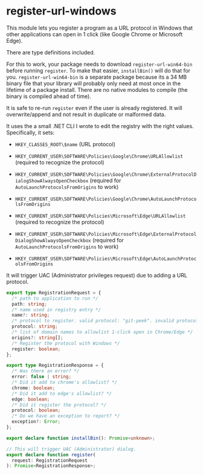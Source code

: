 # register-url-windows

This module lets you register a program as a URL protocol in Windows that other applications can open in 1 click (like Google Chrome or Microsoft Edge).

There are type definitions included.

For this to work, your package needs to download `register-url-win64-bin` before running `register`. To make that easier, `installBin()` will do that for you. `register-url-win64-bin` is a separate package because its a 34 MB binary file that your library will probably only need at most once in the lifetime of a package install. There are no native modules to compile (the binary is compiled ahead of time).

It is safe to re-run `register` even if the user is already registered. It will overwrite/append and not result in duplicate or malformed data.

It uses the a small .NET CLI I wrote to edit the registry with the right values. Specifically, it sets:

- `HKEY_CLASSES_ROOT\$name` (URL protocol)

- `HKEY_CURRENT_USER\SOFTWARE\Policies\Google\Chrome\URLAllowlist` (required to recognize the protocol)
- `HKEY_CURRENT_USER\SOFTWARE\Policies\Google\Chrome\ExternalProtocolDialogShowAlwaysOpenCheckbox` (required for `AutoLaunchProtocolsFromOrigins` to work)
- `HKEY_CURRENT_USER\SOFTWARE\Policies\Google\Chrome\AutoLaunchProtocolsFromOrigins`

- `HKEY_CURRENT_USER\SOFTWARE\Policies\Microsoft\Edge\URLAllowlist` (required to recognize the protocol)
- `HKEY_CURRENT_USER\SOFTWARE\Policies\Microsoft\Edge\ExternalProtocolDialogShowAlwaysOpenCheckbox` (required for `AutoLaunchProtocolsFromOrigins` to work)
- `HKEY_CURRENT_USER\SOFTWARE\Policies\Microsoft\Edge\AutoLaunchProtocolsFromOrigins`

It will trigger UAC (Administrator privileges request) due to adding a URL protocol.

```ts
export type RegistrationRequest = {
  /* path to application to run */
  path: string;
  /* name used in registry entry */
  name?: string;
  /* protocol to register. valid protocol: "git-peek". invalid protocol: "git-peek://" */
  protocol: string;
  /* list of domain names to allowlist 1-click open in Chrome/Edge */
  origins?: string[];
  /* Register the protocol with Windows */
  register: boolean;
};

export type RegistrationResponse = {
  /* Was there an error? */
  error: false | string;
  /* Did it add to chrome's allowlist? */
  chrome: boolean;
  /* Did it add to edge's allowlist? */
  edge: boolean;
  /* Did it register the protocol? */
  protocol: boolean;
  /* Do we have an exception to report? */
  exception?: Error;
};

export declare function installBin(): Promise<unknown>;

// This will trigger UAC (Administrator) dialog.
export declare function register(
  request: RegistrationRequest
): Promise<RegistrationResponse>;
```
